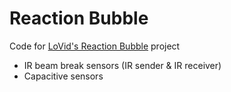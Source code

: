 # Reaction Bubble
Code for [LoVid's Reaction Bubble](http://www.lovid.org/works/reaction_bubble/) project

- IR beam break sensors (IR sender & IR receiver)
- Capacitive sensors